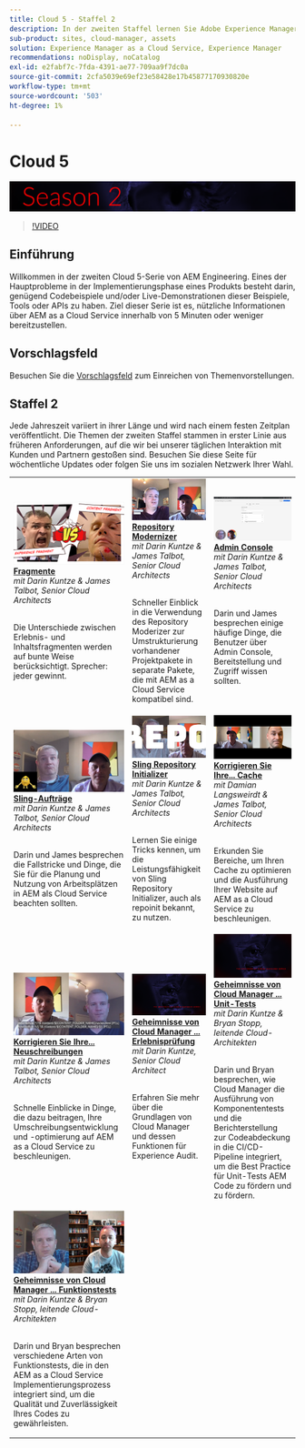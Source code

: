 ```yaml
---
title: Cloud 5 - Staffel 2
description: In der zweiten Staffel lernen Sie Adobe Experience Manager (AEM) kennen, die von den Fachingenieuren der Adobe as a Cloud Service ist, die das Projekt erstellen, und von den Fachkräften, die es anbieten.
sub-product: sites, cloud-manager, assets
solution: Experience Manager as a Cloud Service, Experience Manager
recommendations: noDisplay, noCatalog
exl-id: e2fabf7c-7fda-4391-ae77-709aa9f7dc0a
source-git-commit: 2cfa5039e69ef23e58428e17b45877170930820e
workflow-type: tm+mt
source-wordcount: '503'
ht-degree: 1%

---
```


# Cloud 5

![AEM Expertenreihe](./imgs/masthead-s2.png)
>[!VIDEO](https://video.tv.adobe.com/v/343127)

## Einführung   

Willkommen in der zweiten Cloud 5-Serie von AEM Engineering. Eines der Hauptprobleme in der Implementierungsphase eines Produkts besteht darin, genügend Codebeispiele und/oder Live-Demonstrationen dieser Beispiele, Tools oder APIs zu haben. Ziel dieser Serie ist es, nützliche Informationen über AEM as a Cloud Service innerhalb von 5 Minuten oder weniger bereitzustellen.

## Vorschlagsfeld

Besuchen Sie die [Vorschlagsfeld](https://forms.office.com/r/74P5Xz4UH0) zum Einreichen von Themenvorstellungen.

## Staffel 2

Jede Jahreszeit variiert in ihrer Länge und wird nach einem festen Zeitplan veröffentlicht. Die Themen der zweiten Staffel stammen in erster Linie aus früheren Anforderungen, auf die wir bei unserer täglichen Interaktion mit Kunden und Partnern gestoßen sind. Besuchen Sie diese Seite für wöchentliche Updates oder folgen Sie uns im sozialen Netzwerk Ihrer Wahl.

<table>
    <tr>
        <td>
            <a href="season-2/cloud5-experience-v-content-fragments.md">
                <img alt="Fragmente" src="./imgs/s2/000-thumb.png"/>
            </a>
            <div>
                <a href="season-2/cloud5-experience-v-content-fragments.md"><strong>Fragmente</strong></a>        
                <br/><em>mit Darin Kuntze &amp; James Talbot, Senior Cloud Architects</em>
            </div>
            <p>
                <br/>
                Die Unterschiede zwischen Erlebnis- und Inhaltsfragmenten werden auf bunte Weise berücksichtigt. Sprecher: jeder gewinnt.
            </p>
        </td>   
         <td>
            <a href="season-2/cloud5-repo-modernizer.md">
                 <img alt="Repository Modernizer" src="./imgs/s2/001-thumb.png"/>
            </a>
            <div>
                <a href="season-2/cloud5-repo-modernizer.md"><strong>Repository Modernizer</strong></a> 
               <br/><em>mit Darin Kuntze &amp; James Talbot, Senior Cloud Architects</em>
            </div>
            <p>
                <br/>
                Schneller Einblick in die Verwendung des Repository Moderizer zur Umstrukturierung vorhandener Projektpakete in separate Pakete, die mit AEM as a Cloud Service kompatibel sind.
            </p>
         </td>
         <td>
            <a href="season-2/cloud5-admin-console.md">
                 <img alt="Admin Console" src="./imgs/s2/002-thumb.png"/>
            </a>
            <div>
                  <a href="season-2/cloud5-admin-console.md"><strong>Admin Console</strong></a>
               <br/><em>mit Darin Kuntze &amp; James Talbot, Senior Cloud Architects</em>
            </div>
            <p>
            <br/>
               Darin und James besprechen einige häufige Dinge, die Benutzer über Admin Console, Bereitstellung und Zugriff wissen sollten.
            </p>
         </td> 
  </tr>
  <tr>
         <td>
            <a href="season-2/cloud5-sling-job-scheduler.md">
                 <img alt="Sling Jobs" src="./imgs/s2/003-thumb.png"/>
            </a>
            <div>
                  <a href="season-2/cloud5-sling-job-scheduler.md"><strong>Sling-Aufträge</strong></a>
               <br/><em>mit Darin Kuntze &amp; James Talbot, Senior Cloud Architects</em>
            </div>
            <p>
            <br/>
               Darin und James besprechen die Fallstricke und Dinge, die Sie für die Planung und Nutzung von Arbeitsplätzen in AEM als Cloud Service beachten sollten.
            </p>
         </td> 
         <td>
            <a href="season-2/cloud5-repoinit.md">
                 <img alt="Repo Initializer (repoinit)" src="./imgs/s2/004-thumb.png"/>
            </a>
            <div>
                  <a href="season-2/cloud5-repoinit.md"><strong>Sling Repository Initializer</strong></a>
               <br/><em>mit Darin Kuntze &amp; James Talbot, Senior Cloud Architects</em>
            </div>
            <p>
            <br/>
              Lernen Sie einige Tricks kennen, um die Leistungsfähigkeit von Sling Repository Initializer, auch als repoinit bekannt, zu nutzen.
            </p>
         </td>   
     <td>
            <a href="season-2/cloud5-fix-your-cache.md">
               <img alt="Cache reparieren" src="./imgs/s2/005-thumb.png"/>
            </a>
      <div>
         <a href="season-2/cloud5-fix-your-cache.md"><strong>Korrigieren Sie Ihre... Cache</strong></a>
         <br/><em>mit Damian Langsweirdt &amp; James Talbot, Senior Cloud Architects</em>
      </div>
      <p>
         <br/>
             Erkunden Sie Bereiche, um Ihren Cache zu optimieren und die Ausführung Ihrer Website auf AEM as a Cloud Service zu beschleunigen.
      </p>
   </td> 
  </tr>
<tr>
   <td>
           <a href="season-2/cloud5-fix-your-rewrites.md">
               <img alt="Korrigieren Sie Ihre ... Rewrites" src="./imgs/s2/006-thumb.png"/>
            </a>
      <div>
            <a href="season-2/cloud5-fix-your-rewrites.md"><strong>Korrigieren Sie Ihre... Neuschreibungen</strong></a>
         <br/><em>mit Darin Kuntze &amp; James Talbot, Senior Cloud Architects</em>
      </div>
      <p>
        <br/>
         Schnelle Einblicke in Dinge, die dazu beitragen, Ihre Umschreibungsentwicklung und -optimierung auf AEM as a Cloud Service zu beschleunigen.
      </p>
     </td>   
     <td>
            <a href="season-2/cloud5-MoCM-experience-audit.md">
               <img alt="Geheimnisse von Cloud Manager ... Erlebnisprüfung" src="./imgs/s2/007-thumb.png"/>
               </a>
      <div>
            <a href="season-2/cloud5-MoCM-experience-audit.md"><strong>Geheimnisse von Cloud Manager ... Erlebnisprüfung</strong></a>
         <br/><em>mit Darin Kuntze, Senior Cloud Architect</em>
      </div>
      <p>
        <br/>
        Erfahren Sie mehr über die Grundlagen von Cloud Manager und dessen Funktionen für Experience Audit.
      </p>
   </td>
     <td>
            <a href="season-2/cloud5-MoCM-unit-tests.md">
               <img alt="Geheimnisse von Cloud Manager ... Unit-Tests" src="./imgs/s2/008-thumb.png"/>
            </a>
      <div>
            <a href="season-2/cloud5-MoCM-unit-tests.md"><strong>Geheimnisse von Cloud Manager ... Unit-Tests</strong></a>
         <br/><em>mit Darin Kuntze &amp; Bryan Stopp, leitende Cloud-Architekten</em>
      </div>
      <p>
        <br/>
        Darin und Bryan besprechen, wie Cloud Manager die Ausführung von Komponententests und die Berichterstellung zur Codeabdeckung in die CI/CD-Pipeline integriert, um die Best Practice für Unit-Tests AEM Code zu fördern und zu fördern.
      </p>
   </td> 
  </tr>
    <tr>
        <td>
               <a href="season-2/cloud5-MoCM-functional-tests.md">
                   <img alt="Geheimnisse von Cloud Manager ... Funktionstests" src="./imgs/s2/009-thumb.png"/>
               </a>
            <div>
                <a href="season-2/cloud5-MoCM-functional-tests.md"><strong>Geheimnisse von Cloud Manager ... Funktionstests</strong><br/></a>        
                <em>mit Darin Kuntze &amp; Bryan Stopp, leitende Cloud-Architekten</em>
            </div>
            <p><br/>
                Darin und Bryan besprechen verschiedene Arten von Funktionstests, die in den AEM as a Cloud Service Implementierungsprozess integriert sind, um die Qualität und Zuverlässigkeit Ihres Codes zu gewährleisten.
            </p>
        </td>
        <td></td>
        <td></td>
    </tr>
</table>
